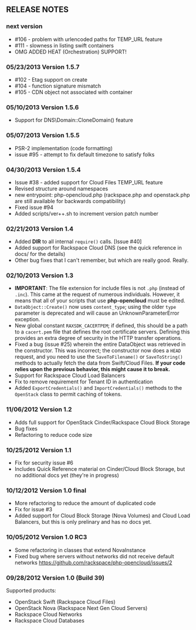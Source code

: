RELEASE NOTES
-------------

### next version
* #106 - problem with urlencoded paths for TEMP_URL feature
* #111 - slowness in listing swift containers
* OMG ADDED HEAT (Orchestration) SUPPORT!

### 05/23/2013 Version 1.5.7
* #102 - Etag support on create
* #104 - function signature mismatch
* #105 - CDN object not associated with container

### 05/10/2013 Version 1.5.6
* Support for DNS\Domain::CloneDomain() feature

### 05/07/2013 Version 1.5.5
* PSR-2 implementation (code formatting)
* issue #95 - attempt to fix default timezone to satisfy folks

### 04/30/2013 Version 1.5.4
* Issue #38 - added support for Cloud Files TEMP_URL feature
* Revised structure around namespaces
* new entrypoint: php-opencloud.php (rackspace.php and openstack.php are still
  available for backwards compatibility)
* Fixed issue #94
* Added scripts/ver++.sh to increment version patch number

### 02/21/2013 Version 1.4
* Added __DIR__ to all internal `require()` calls. [Issue #40]
* Added support for Rackspace Cloud DNS (see the quick reference in docs/
  for the details)
* Other bug fixes that I can't remember, but which are really good. Really.

### 02/10/2013 Version 1.3
* **IMPORTANT**: The file extension for include files is not `.php` (instead of
  `.inc`). This came at the request of numerous individuals. However, it means
  that all of your scripts that use **php-opencloud** must be edited.
* `DataObject::Create()` now uses `content_type`; using the older
  `type` parameter is deprecated and will cause an UnknownParameterError
  exception.
* New global constant `RAXSDK_CACERTPEM`; if defined, this should be a path
  to a `cacert.pem` file that defines the root certificate servers. Defining
  this provides an extra degree of security in the HTTP transfer operations.
* Fixed a bug (issue #25) wherein the entire DataObject was retrieved in the
  constructor. This was incorrect; the constructor now does a `HEAD` request,
  and you need to use the `SaveToFilename()` or `SaveToString()` methods to
  actually fetch the data from Swift/Cloud Files. **If your code relies upon
  the previous behavior, this might cause it to break.**
* Support for Rackspace Cloud Load Balancers
* Fix to remove requirement for Tenant ID in authentication
* Added `ExportCredentials()` and `ImportCredentials()` methods to the
  `OpenStack` class to permit caching of tokens.

### 11/06/2012 Version 1.2
* Adds full support for OpenStack Cinder/Rackspace Cloud Block Storage
* Bug fixes
* Refactoring to reduce code size

### 10/25/2012 Version 1.1
* Fix for security issue #6
* Includes Quick Reference material on Cinder/Cloud Block Storage, but
  no additional docs yet (they're in progress)

### 10/12/2012 Version 1.0 final
* More refactoring to reduce the amount of duplicated code
* Fix for issue #3
* Added support for Cloud Block Storage (Nova Volumes) and
  Cloud Load Balancers, but this is only prelinary and has
  no docs yet.

### 10/05/2012 Version 1.0 RC3
* Some refactoring in classes that extend NovaInstance
* Fixed bug where servers without networks did not receive default networks
  https://github.com/rackspace/php-opencloud/issues/2

### 09/28/2012 Version 1.0 (Build 39)
Supported products:
* OpenStack Swift (Rackspace Cloud Files)
* OpenStack Nova (Rackspace Next Gen Cloud Servers)
* Rackspace Cloud Networks
* Rackspace Cloud Databases
